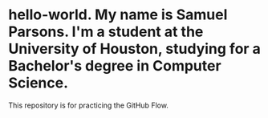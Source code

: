 # hello-world. My name is Samuel Parsons. I'm a student at the University of Houston, studying for a Bachelor's degree in Computer Science.
This repository is for practicing the GitHub Flow.
